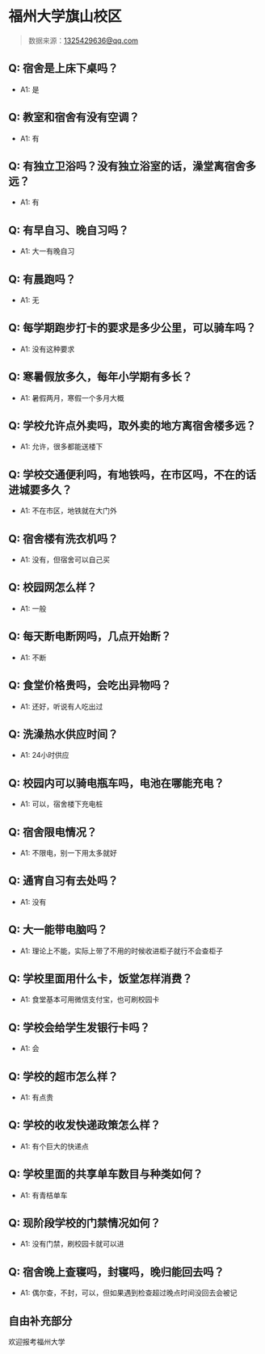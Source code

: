 # 福州大学旗山校区

> 数据来源：1325429636@qq.com

## Q: 宿舍是上床下桌吗？

- A1: 是

## Q: 教室和宿舍有没有空调？

- A1: 有

## Q: 有独立卫浴吗？没有独立浴室的话，澡堂离宿舍多远？

- A1: 有

## Q: 有早自习、晚自习吗？

- A1: 大一有晚自习

## Q: 有晨跑吗？

- A1: 无

## Q: 每学期跑步打卡的要求是多少公里，可以骑车吗？

- A1: 没有这种要求

## Q: 寒暑假放多久，每年小学期有多长？

- A1: 暑假两月，寒假一个多月大概

## Q: 学校允许点外卖吗，取外卖的地方离宿舍楼多远？

- A1: 允许，很多都能送楼下

## Q: 学校交通便利吗，有地铁吗，在市区吗，不在的话进城要多久？

- A1: 不在市区，地铁就在大门外

## Q: 宿舍楼有洗衣机吗？

- A1: 没有，但宿舍可以自己买

## Q: 校园网怎么样？

- A1: 一般

## Q: 每天断电断网吗，几点开始断？

- A1: 不断

## Q: 食堂价格贵吗，会吃出异物吗？

- A1: 还好，听说有人吃出过

## Q: 洗澡热水供应时间？

- A1: 24小时供应

## Q: 校园内可以骑电瓶车吗，电池在哪能充电？

- A1: 可以，宿舍楼下充电桩

## Q: 宿舍限电情况？

- A1: 不限电，别一下用太多就好

## Q: 通宵自习有去处吗？

- A1: 没有

## Q: 大一能带电脑吗？

- A1: 理论上不能，实际上带了不用的时候收进柜子就行不会查柜子

## Q: 学校里面用什么卡，饭堂怎样消费？

- A1: 食堂基本可用微信支付宝，也可刷校园卡

## Q: 学校会给学生发银行卡吗？

- A1: 会

## Q: 学校的超市怎么样？

- A1: 有点贵

## Q: 学校的收发快递政策怎么样？

- A1: 有个巨大的快递点

## Q: 学校里面的共享单车数目与种类如何？

- A1: 有青桔单车

## Q: 现阶段学校的门禁情况如何？

- A1: 没有门禁，刷校园卡就可以进

## Q: 宿舍晚上查寝吗，封寝吗，晚归能回去吗？

- A1: 偶尔查，不封，可以，但如果遇到检查超过晚点时间没回去会被记

## 自由补充部分

欢迎报考福州大学